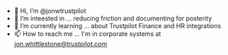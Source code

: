 - 👋 Hi, I’m @jonwtrustpilot
- 👀 I’m inteested in ... reducing friction and documenting for posterity
- 🌱 I’m currently learning ... about Trustpilot Finance and HR integrations
- 📫 How to reach me ... I'm in corporate systems at jon.whittlestone@trustpilot.com

<!---
jonwtrustpilot/jonwtrustpilot is a ✨ special ✨ repository because its `README.md` (this file) appears on your GitHub profile.
You can click the Preview link to take a look at your changes.
--->
